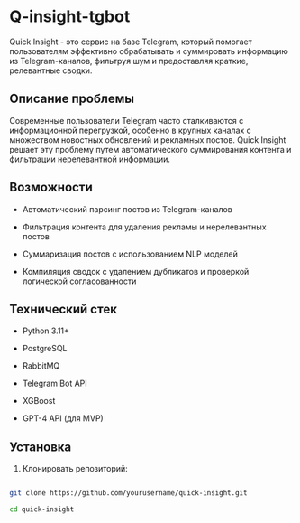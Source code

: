 # Q-insight-tgbot

Quick Insight - это сервис на базе Telegram, который помогает пользователям эффективно обрабатывать и суммировать информацию из Telegram-каналов, фильтруя шум и предоставляя краткие, релевантные сводки.

## Описание проблемы

Современные пользователи Telegram часто сталкиваются с информационной перегрузкой, особенно в крупных каналах с множеством новостных обновлений и рекламных постов. Quick Insight решает эту проблему путем автоматического суммирования контента и фильтрации нерелевантной информации.

## Возможности

- Автоматический парсинг постов из Telegram-каналов

- Фильтрация контента для удаления рекламы и нерелевантных постов

- Суммаризация постов с использованием NLP моделей

- Компиляция сводок с удалением дубликатов и проверкой логической согласованности


## Технический стек

- Python 3.11+

- PostgreSQL

- RabbitMQ

- Telegram Bot API

- XGBoost

- GPT-4 API (для MVP)



## Установка



1. Клонировать репозиторий:

```bash

git clone https://github.com/yourusername/quick-insight.git

cd quick-insight
```

